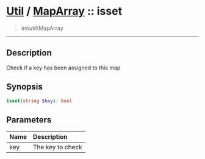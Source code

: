 # [Util](Util.md) / [MapArray](Util-MapArray.md) :: isset
 > im\util\MapArray
____

## Description
Check if a key has been assigned to this map

## Synopsis
```php
isset(string $key): bool
```

## Parameters
| Name | Description |
| :--- | :---------- |
| key | The key to check |
